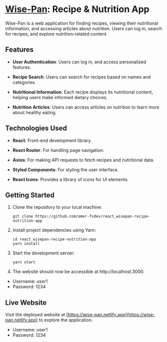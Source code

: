 # [Wise-Pan](https://wise-pan.netlify.app): Recipe & Nutrition App

Wise-Pan is a web application for finding recipes, viewing their nutritional information, and accessing articles about nutrition. Users can log in, search for recipes, and explore nutrition-related content.

## Features

- **User Authentication**: Users can log in, and access personalized features.

- **Recipe Search**: Users can search for recipes based on names and categories.

- **Nutritional Information**: Each recipe displays its nutritional content, helping users make informed dietary choices.

- **Nutrition Articles**: Users can access articles on nutrition to learn more about healthy eating.

## Technologies Used

- **React**: Front-end development library.

- **React Router**: For handling page navigation.

- **Axios**: For making API requests to fetch recipes and nutritional data.

- **Styled Components**: For styling the user interface.

- **React Icons**: Provides a library of icons for UI elements.

## Getting Started

1. Clone the repository to your local machine:

   ```
   git clone https://github.com/omer-fsdev/react_wisepan-recipe-nutrition-app
   ```

2. Install project dependencies using Yarn:
   ```
   cd react_wisepan-recipe-nutrition-app
   yarn install
   ```
3. Start the development server:

   ```
   yarn start
   ```

4. The website should now be accessible at http://localhost:3000.

- Username: user1
- Password: 1234

## Live Website

Visit the deployed website at [https://wise-pan.netlify.app](https://wise-pan.netlify.app) to explore the application.

- Username: user1
- Password: 1234
